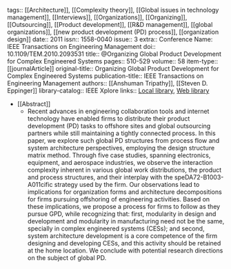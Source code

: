 tags:: [[Architecture]], [[Complexity theory]], [[Global issues in technology management]], [[Interviews]], [[Organizations]], [[Organizing]], [[Outsourcing]], [[Product development]], [[R&D management]], [[global organizations]], [[new product development (PD) process]], [[organization design]]
date:: 2011
issn:: 1558-0040
issue:: 3
extra:: Conference Name: IEEE Transactions on Engineering Management
doi:: 10.1109/TEM.2010.2093531
title:: @Organizing Global Product Development for Complex Engineered Systems
pages:: 510-529
volume:: 58
item-type:: [[journalArticle]]
original-title:: Organizing Global Product Development for Complex Engineered Systems
publication-title:: IEEE Transactions on Engineering Management
authors:: [[Anshuman Tripathy]], [[Steven D. Eppinger]]
library-catalog:: IEEE Xplore
links:: [Local library](zotero://select/library/items/R48P9T8Q), [Web library](https://www.zotero.org/users/6520516/items/R48P9T8Q)

- [[Abstract]]
	- Recent advances in engineering collaboration tools and internet technology have enabled firms to distribute their product development (PD) tasks to offshore sites and global outsourcing partners while still maintaining a tightly connected process. In this paper, we explore such global PD structures from process flow and system architecture perspectives, employing the design structure matrix method. Through five case studies, spanning electronics, equipment, and aerospace industries, we observe the interaction complexity inherent in various global work distributions, the product and process structures, and their interplay with the speDA72-B1003-A011cific strategy used by the firm. Our observations lead to implications for organization forms and architecture decompositions for firms pursuing offshoring of engineering activities. Based on these implications, we propose a process for firms to follow as they pursue GPD, while recognizing that: first, modularity in design and development and modularity in manufacturing need not be the same, specially in complex engineered systems (CESs); and second, system architecture development is a core competence of the firm designing and developing CESs, and this activity should be retained at the home location. We conclude with potential research directions on the subject of global PD.